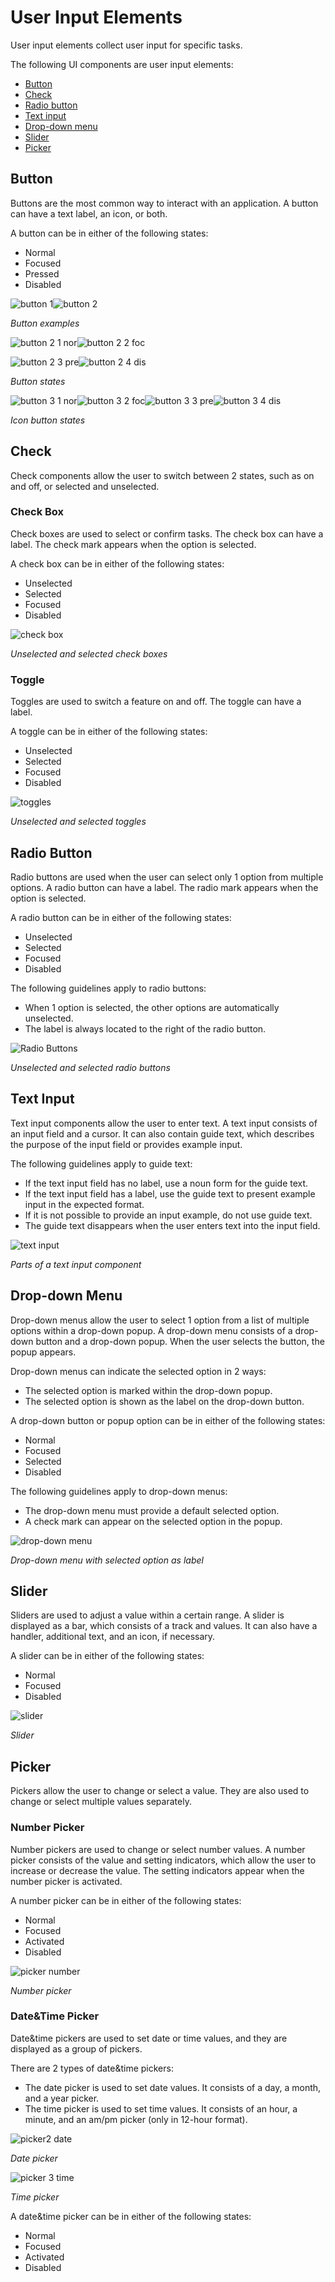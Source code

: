 # User Input Elements

User input elements collect user input for specific tasks.

The following UI components are user input elements:

-   [Button](#button)
-   [Check](#check)
-   [Radio button](#radio-button)
-   [Text input](#text-input)
-   [Drop-down menu](#drop-down-menu)
-   [Slider](#slider)
-   [Picker](#picker)

## Button

Buttons are the most common way to interact with an application. A button can have a text label, an icon, or both.

A button can be in either of the following states:

-   Normal
-   Focused
-   Pressed
-   Disabled

![button 1](media/uc_03_1_ui_button_1_re.png)![button 2](media/uc_03_1_ui_button_2_re.png)

*Button examples*

![button 2 1 nor](media/uc_03_1_ui_button_2_1_nor_re.png)![button 2 2 foc](media/uc_03_1_ui_button_2_2_foc.png)

![button 2 3 pre](media/uc_03_1_ui_button_2_3_pre.png)![button 2 4 dis](media/uc_03_1_ui_button_2_4_dis_re.png)

*Button states*

![button 3 1 nor](media/uc_03_1_ui_button_3_1_nor.png)![button 3 2 foc](media/uc_03_1_ui_button_3_2_foc.png)![button 3 3 pre](media/uc_03_1_ui_button_3_3_pre.png)![button 3 4 dis](media/uc_03_1_ui_button_3_4_dis.png)

*Icon button states*

## Check

Check components allow the user to switch between 2 states, such as on and off, or selected and unselected.

### Check Box

Check boxes are used to select or confirm tasks. The check box can have a label. The check mark appears when the option is selected.

A check box can be in either of the following states:

- Unselected
- Selected
- Focused
- Disabled

![check box](media/uc_03_4_ui_radiobuttons.png)

*Unselected and selected check boxes*

### Toggle

Toggles are used to switch a feature on and off. The toggle can have a label.

A toggle can be in either of the following states:

- Unselected
- Selected
- Focused
- Disabled

![toggles](media/uc_03_3_ui_toggles.png)

*Unselected and selected toggles*

## Radio Button

Radio buttons are used when the user can select only 1 option from multiple options. A radio button can have a label. The radio mark appears when the option is selected.

A radio button can be in either of the following states:

- Unselected
- Selected
- Focused
- Disabled

The following guidelines apply to radio buttons:

- When 1 option is selected, the other options are automatically unselected.
- The label is always located to the right of the radio button.

![Radio Buttons](media/uc_03_2_ui_checkboxes.png)

*Unselected and selected radio buttons*

## Text Input

Text input components allow the user to enter text. A text input consists of an input field and a cursor. It can also contain guide text, which describes the purpose of the input field or provides example input.

The following guidelines apply to guide text:

-   If the text input field has no label, use a noun form for the guide text.
-   If the text input field has a label, use the guide text to present example input in the expected format.
-   If it is not possible to provide an input example, do not use guide text.
-   The guide text disappears when the user enters text into the input field.

![text input](media/uc_03_5_ui_text_input_1.png)

*Parts of a text input component*

## Drop-down Menu

Drop-down menus allow the user to select 1 option from a list of multiple options within a drop-down popup. A drop-down menu consists of a drop-down button and a drop-down popup. When the user selects the button, the popup appears.

Drop-down menus can indicate the selected option in 2 ways:

- The selected option is marked within the drop-down popup.
- The selected option is shown as the label on the drop-down button.

A drop-down button or popup option can be in either of the following states:

- Normal
- Focused
- Selected
- Disabled

The following guidelines apply to drop-down menus:

- The drop-down menu must provide a default selected option.
- A check mark can appear on the selected option in the popup.

![drop-down menu](media/uc_03_6_ui_dropdown_menu_re-850x478.png)

*Drop-down menu with selected option as label*

## Slider

Sliders are used to adjust a value within a certain range. A slider is displayed as a bar, which consists of a track and values. It can also have a handler, additional text, and an icon, if necessary.

A slider can be in either of the following states:

-   Normal
-   Focused
-   Disabled

![slider](media/uc_03_7_ui_slider.png)

*Slider*

## Picker

Pickers allow the user to change or select a value. They are also used to change or select multiple values separately.

### Number Picker

Number pickers are used to change or select number values. A number picker consists of the value and setting indicators, which allow the user to increase or decrease the value. The setting indicators appear when the number picker is activated.

A number picker can be in either of the following states:

- Normal
- Focused
- Activated
- Disabled

![picker number](media/uc_03_8_ui_picker_1_number.png)

*Number picker*

### Date&Time Picker

Date&time pickers are used to set date or time values, and they are displayed as a group of pickers.

There are 2 types of date&time pickers:

- The date picker is used to set date values. It consists of a day, a month, and a year picker.
- The time picker is used to set time values. It consists of an hour, a minute, and an am/pm picker (only in 12-hour format).

![picker2 date](media/uc_03_8_ui_picker_2_date.png)

*Date picker*

![picker 3 time](media/uc_03_8_ui_picker_3_time.png)

*Time picker*

A date&time picker can be in either of the following states:

- Normal
- Focused
- Activated
- Disabled
